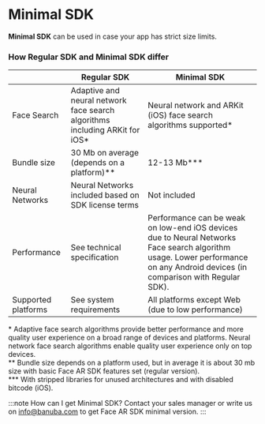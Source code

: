 # Minimal SDK

**Minimal SDK** can be used in case your app has strict size limits.

### How Regular SDK and Minimal SDK differ

|                     | Regular SDK                                                                  | Minimal SDK                                                                                                                                                                   |
| ------------------- | ---------------------------------------------------------------------------- | ----------------------------------------------------------------------------------------------------------------------------------------------------------------------------- |
| Face Search         | Adaptive and neural network face search algorithms including ARKit for iOS\* | Neural network and ARKit (iOS) face search algorithms supported\*                                                                                                             |
| Bundle size         | 30 Mb on average (depends on a platform)\*\*                                 | 12-13 Mb\*\*\*                                                                                                                                                                |
| Neural Networks     | Neural Networks included based on SDK license terms                          | Not included                                                                                                                                                                  |
| Performance         | See technical specification                                                  | Performance can be weak on low-end iOS devices due to Neural Networks Face search algorithm usage. Lower performance on any Android devices (in comparison with Regular SDK). |
| Supported platforms | See system requirements                                                      | All platforms except Web (due to low performance)                                                                                                                             |

\* Adaptive face search algorithms provide better performance and more quality user experience on a broad range of devices and platforms. Neural network face search algorithms enable quality user experience only on top devices.\
\*\* Bundle size depends on a platform used, but in average it is about 30 mb size with basic Face AR SDK features set (regular version).\
\*\*\* With stripped libraries for unused architectures and with disabled bitcode (iOS).

:::note How can I get Minimal SDK? Contact your sales manager or write us on [info@banuba.com](mailto:info@banuba.com) to get Face AR SDK minimal version. :::
